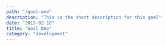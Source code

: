 ```yaml
---
path: "/goal-one"
description: "This is the short description for this goal"
date: "2019-02-10"
title: "Goal One"
category: "development"
---
```

